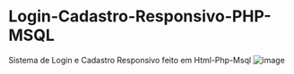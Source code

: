 # Login-Cadastro-Responsivo-PHP-MSQL
Sistema de Login e Cadastro Responsivo feito em Html-Php-Msql
![image](https://user-images.githubusercontent.com/99026853/174498541-468c847d-1794-4c58-b88b-53f92d5e7db9.png)

